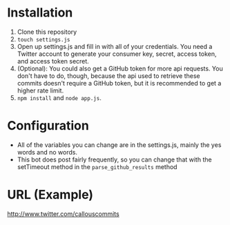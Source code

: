 Installation
=========

1. Clone this repository
2. `touch settings.js`
3. Open up settings.js and fill in with all of your credentials. You need a Twitter account to generate your consumer key, secret, access token, and access token secret.
4. (Optional): You could also get a GitHub token for more api requests. You don't have to do, though, because the api used to retrieve these commits doesn't require a GitHub token, but it is recommended to get a higher rate limit.
4. `npm install` and `node app.js`.

Configuration
============

- All of the variables you can change are in the settings.js, mainly the yes words and no words.
- This bot does post fairly frequently, so you can change that with the setTimeout method in the
`parse_github_results` method

URL (Example)
=========
http://www.twitter.com/callouscommits
